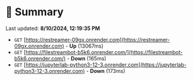 # 📖 Summary
Last updated: **8/10/2024, 12:19:35 PM**

- `GET` [https://restreamer-09gx.onrender.com](https://restreamer-09gx.onrender.com) - **Up** (13067ms)
- `GET` [https://filestreambot-b5k6.onrender.com/](https://filestreambot-b5k6.onrender.com/) - **Down** (165ms)
- `GET` [https://jupyterlab-python3-12-3.onrender.com](https://jupyterlab-python3-12-3.onrender.com) - **Down** (173ms)
